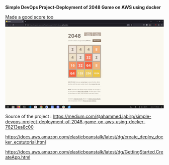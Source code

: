 **Simple DevOps Project-Deployment of 2048 Game on AWS using docker**


Made a good score too 
![Alt text](image.png)

Source of the project : <https://medium.com/@ahammed.jabirp/simple-devops-project-deployment-of-2048-game-on-aws-using-docker-76213ea8c00>

https://docs.aws.amazon.com/elasticbeanstalk/latest/dg/create_deploy_docker_ecstutorial.html

https://docs.aws.amazon.com/elasticbeanstalk/latest/dg/GettingStarted.CreateApp.html
